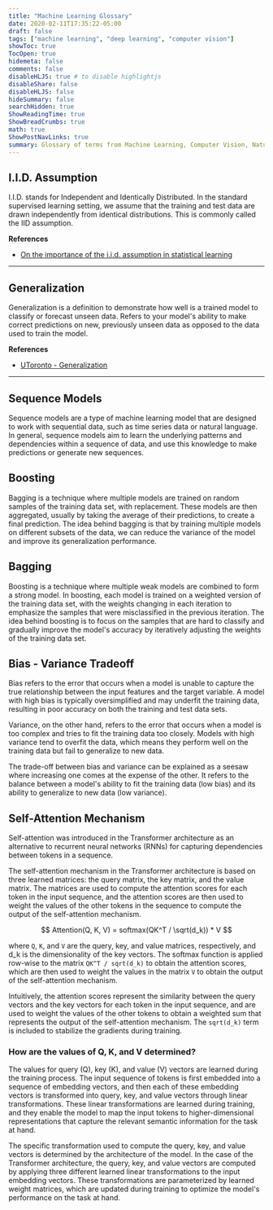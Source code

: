 ```yaml
---
title: "Machine Learning Glossary"
date: 2020-02-11T17:35:22-05:00
draft: false
tags: ["machine learning", "deep learning", "computer vision"]
showToc: true
TocOpen: true
hidemeta: false
comments: false
disableHLJS: true # to disable highlightjs
disableShare: false
disableHLJS: false
hideSummary: false
searchHidden: true
ShowReadingTime: true
ShowBreadCrumbs: true
math: true
ShowPostNavLinks: true
summary: Glossary of terms from Machine Learning, Computer Vision, Natural Language Processing, and Statistics.
---
```


## I.I.D. Assumption

I.I.D. stands for Independent and Identically Distributed. In the standard supervised learning setting, we assume that the training and test data are drawn independently from identical distributions. This is commonly called the IID assumption.

**References**

- [On the importance of the i.i.d. assumption in statistical learning](https://stats.stackexchange.com/a/214315)

---

## Generalization

Generalization is a definition to demonstrate how well is a trained model to classify or forecast unseen data. Refers to your model's ability to make correct predictions on new, previously unseen data as opposed to the data used to train the model.

**References**

- [UToronto - Generalization](https://www.cs.toronto.edu/~lczhang/321/notes/notes09.pdf)

---

## Sequence Models

Sequence models are a type of machine learning model that are designed to work with sequential data, such as time series data or natural language. In general, sequence models aim to learn the underlying patterns and dependencies within a sequence of data, and use this knowledge to make predictions or generate new sequences.

## Boosting

Bagging is a technique where multiple models are trained on random samples of the training data set, with replacement. These models are then aggregated, usually by taking the average of their predictions, to create a final prediction. The idea behind bagging is that by training multiple models on different subsets of the data, we can reduce the variance of the model and improve its generalization performance.

## Bagging

Boosting is a technique where multiple weak models are combined to form a strong model. In boosting, each model is trained on a weighted version of the training data set, with the weights changing in each iteration to emphasize the samples that were misclassified in the previous iteration. The idea behind boosting is to focus on the samples that are hard to classify and gradually improve the model's accuracy by iteratively adjusting the weights of the training data set.

## Bias - Variance Tradeoff

Bias refers to the error that occurs when a model is unable to capture the true relationship between the input features and the target variable. A model with high bias is typically oversimplified and may underfit the training data, resulting in poor accuracy on both the training and test data sets.

Variance, on the other hand, refers to the error that occurs when a model is too complex and tries to fit the training data too closely. Models with high variance tend to overfit the data, which means they perform well on the training data but fail to generalize to new data.

The trade-off between bias and variance can be explained as a seesaw where increasing one comes at the expense of the other. It refers to the balance between a model's ability to fit the training data (low bias) and its ability to generalize to new data (low variance).

## Self-Attention Mechanism

Self-attention was introduced in the Transformer architecture as an alternative to recurrent neural networks (RNNs) for capturing dependencies between tokens in a sequence.

The self-attention mechanism in the Transformer architecture is based on three learned matrices: the query matrix, the key matrix, and the value matrix. The matrices are used to compute the attention scores for each token in the input sequence, and the attention scores are then used to weight the values of the other tokens in the sequence to compute the output of the self-attention mechanism.

$$ Attention(Q, K, V) = softmax(QK^T / \sqrt(d_k)) * V $$

where `Q`, `K`, and `V` are the query, key, and value matrices, respectively, and d_k is the dimensionality of the key vectors. The softmax function is applied row-wise to the matrix `QK^T / sqrt(d_k)` to obtain the attention scores, which are then used to weight the values in the matrix `V` to obtain the output of the self-attention mechanism.

Intuitively, the attention scores represent the similarity between the query vectors and the key vectors for each token in the input sequence, and are used to weight the values of the other tokens to obtain a weighted sum that represents the output of the self-attention mechanism. The `sqrt(d_k)` term is included to stabilize the gradients during training.

### How are the values of Q, K, and V determined?

The values for query (Q), key (K), and value (V) vectors are learned during the training process. The input sequence of tokens is first embedded into a sequence of embedding vectors, and then each of these embedding vectors is transformed into query, key, and value vectors through linear transformations. These linear transformations are learned during training, and they enable the model to map the input tokens to higher-dimensional representations that capture the relevant semantic information for the task at hand.

The specific transformation used to compute the query, key, and value vectors is determined by the architecture of the model. In the case of the Transformer architecture, the query, key, and value vectors are computed by applying three different learned linear transformations to the input embedding vectors. These transformations are parameterized by learned weight matrices, which are updated during training to optimize the model's performance on the task at hand.

</details>

